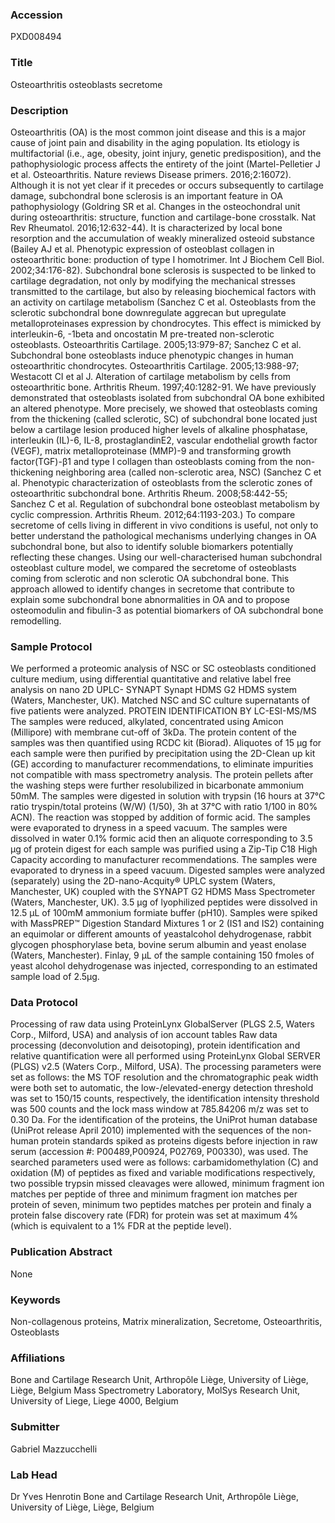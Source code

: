 ### Accession
PXD008494

### Title
Osteoarthritis osteoblasts secretome

### Description
Osteoarthritis (OA) is the most common joint disease and this is a major cause of joint pain and disability in the aging population. Its etiology is multifactorial (i.e., age, obesity, joint injury, genetic predisposition), and the pathophysiologic process affects the entirety of the joint (Martel-Pelletier J et al. Osteoarthritis. Nature reviews Disease primers. 2016;2:16072).  Although it is not yet clear if it precedes or occurs subsequently to cartilage damage, subchondral bone sclerosis is an important feature in OA pathophysiology (Goldring SR et al. Changes in the osteochondral unit during osteoarthritis: structure, function and cartilage-bone crosstalk. Nat Rev Rheumatol. 2016;12:632-44). It is characterized by local bone resorption and the accumulation of weakly mineralized osteoid substance (Bailey AJ et al. Phenotypic expression of osteoblast collagen in osteoarthritic bone: production of type I homotrimer. Int J Biochem Cell Biol. 2002;34:176-82). Subchondral bone sclerosis is suspected to be linked to cartilage degradation, not only by modifying the mechanical stresses transmitted to the cartilage, but also by releasing biochemical factors with an activity on cartilage metabolism (Sanchez C et al. Osteoblasts from the sclerotic subchondral bone downregulate aggrecan but upregulate metalloproteinases expression by chondrocytes. This effect is mimicked by interleukin-6, -1beta and oncostatin M pre-treated non-sclerotic osteoblasts. Osteoarthritis Cartilage. 2005;13:979-87; Sanchez C et al. Subchondral bone osteoblasts induce phenotypic changes in human osteoarthritic chondrocytes. Osteoarthritis Cartilage. 2005;13:988-97; Westacott CI et al J. Alteration of cartilage metabolism by cells from osteoarthritic bone. Arthritis Rheum. 1997;40:1282-91. We have previously demonstrated that osteoblasts isolated from subchondral OA bone exhibited an altered phenotype. More precisely, we showed that osteoblasts coming from the thickening (called sclerotic, SC) of subchondral bone located just below a cartilage lesion produced higher levels of  alkaline phosphatase, interleukin (IL)-6, IL-8, prostaglandinE2, vascular endothelial growth factor (VEGF), matrix metalloproteinase (MMP)-9 and transforming growth factor(TGF)-β1 and type I collagen than osteoblasts coming from the non-thickening neighboring area (called non-sclerotic area, NSC) (Sanchez C et al. Phenotypic characterization of osteoblasts from the sclerotic zones of osteoarthritic subchondral bone. Arthritis Rheum. 2008;58:442-55; Sanchez C et al. Regulation of subchondral bone osteoblast metabolism by cyclic compression. Arthritis Rheum. 2012;64:1193-203.)    To compare secretome of cells living in different in vivo conditions is useful, not only to better understand the pathological mechanisms  underlying changes in  OA subchondral bone, but also to identify soluble biomarkers potentially reflecting these changes.   Using our well-characterised human subchondral osteoblast culture model, we compared the secretome of osteoblasts coming from sclerotic and non sclerotic OA subchondral bone. This approach allowed to identify changes in secretome that contribute to explain some subchondral bone abnormalities in OA and to propose osteomodulin and fibulin-3 as potential biomarkers of OA subchondral bone remodelling.

### Sample Protocol
We performed a proteomic analysis of NSC or SC osteoblasts conditioned culture medium, using differential quantitative and relative label free analysis on nano 2D UPLC- SYNAPT Synapt HDMS G2 HDMS system (Waters, Manchester, UK). Matched NSC and SC culture supernatants of five patients were analyzed.  PROTEIN IDENTIFICATION BY LC-ESI-MS/MS The samples were reduced, alkylated, concentrated using Amicon (Millipore) with membrane cut-off of 3kDa. The protein content of the samples was then quantified using RCDC kit (Biorad). Aliquotes of 15 µg for each sample were then purified by precipitation using the 2D-Clean up kit (GE) according to manufacturer recommendations, to eliminate impurities not compatible with mass spectrometry analysis. The protein pellets after the washing steps were further resolubilized in bicarbonate ammonium 50mM. The samples were digested in solution with trypsin (16 hours at 37°C ratio tryspin/total proteins (W/W) (1/50), 3h at 37°C with ratio 1/100 in 80% ACN). The reaction was stopped by addition of formic acid. The samples were evaporated to dryness in a speed vacuum. The samples were dissolved in water 0.1% formic acid then an aliquote corresponding to 3.5 µg of protein digest for each sample was purified using a Zip-Tip C18 High Capacity according to manufacturer recommendations. The samples were evaporated to dryness in a speed vacuum. Digested samples were analyzed (separately) using the 2D-nano-Acquity® UPLC system (Waters, Manchester, UK) coupled with the SYNAPT G2 HDMS Mass Spectrometer (Waters, Manchester, UK). 3.5 µg of lyophilized peptides were dissolved in 12.5 µL of 100mM ammonium formiate buffer (pH10). Samples were spiked with MassPREP™ Digestion Standard Mixtures 1 or 2 (IS1 and IS2) containing an equimolar or different amounts of yeastalcohol dehydrogenase, rabbit glycogen phosphorylase beta, bovine serum albumin and yeast enolase (Waters, Manchester). Finlay, 9 µL of the sample containing 150 fmoles of yeast alcohol dehydrogenase was injected, corresponding to an estimated sample load of 2.5µg.

### Data Protocol
Processing of raw data using ProteinLynx GlobalServer (PLGS 2.5, Waters Corp., Milford, USA) and analysis of ion account tables Raw data processing (deconvolution and deisotoping), protein identification and relative quantification were all performed using ProteinLynx Global SERVER (PLGS) v2.5 (Waters Corp., Milford, USA). The processing parameters were set as follows: the MS TOF resolution and the chromatographic peak width were both set to automatic, the low-/elevated-energy detection threshold was set to 150/15 counts, respectively, the identification intensity threshold was 500 counts and the lock mass window at 785.84206 m/z was set to 0.30 Da. For the identification of the proteins, the UniProt human database (UniProt release April 2010) implemented with the sequences of the non-human protein standards spiked as proteins digests before injection in raw serum (accession #: P00489,P00924, P02769, P00330), was used. The searched parameters used were as follows: carbamidomethylation (C) and oxidation (M) of peptides as fixed and variable modifications respectively, two possible trypsin missed cleavages were allowed, minimum fragment ion matches per peptide of three and minimum fragment ion matches per protein of seven, minimum two peptides matches per protein and finaly a protein false discovery rate (FDR) for protein was set at maximum 4% (which is equivalent to a 1% FDR at the peptide level).

### Publication Abstract
None

### Keywords
Non-collagenous proteins, Matrix mineralization, Secretome, Osteoarthritis, Osteoblasts

### Affiliations
Bone and Cartilage Research Unit, Arthropôle Liège, University of Liège, Liège, Belgium
Mass Spectrometry Laboratory, MolSys Research Unit, University of Liege, Liege 4000, Belgium

### Submitter
Gabriel Mazzucchelli

### Lab Head
Dr Yves Henrotin
Bone and Cartilage Research Unit, Arthropôle Liège, University of Liège, Liège, Belgium


